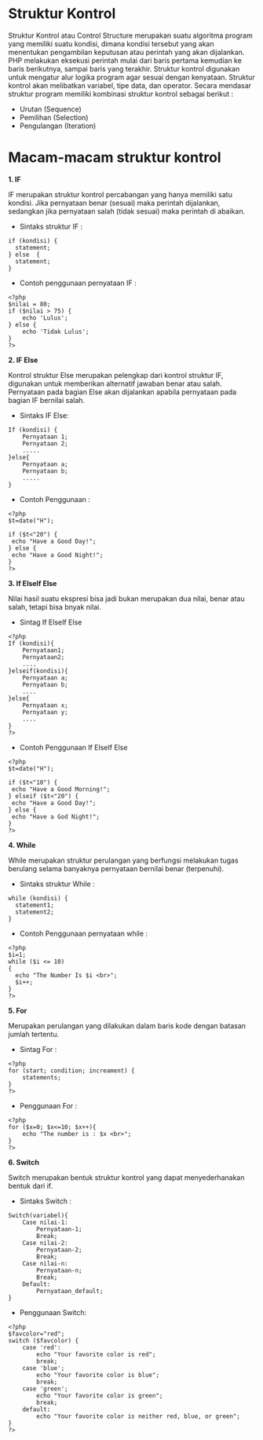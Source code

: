 # Struktur Kontrol 
Struktur Kontrol atau Control Structure merupakan suatu algoritma program yang memiliki suatu kondisi, dimana kondisi tersebut yang akan menentukan pengambilan keputusan atau perintah yang akan dijalankan.
PHP melakukan eksekusi perintah mulai dari baris pertama kemudian ke baris berikutnya, sampai baris yang terakhir. Struktur kontrol digunakan untuk mengatur alur logika program agar sesuai dengan kenyataan. Struktur kontrol akan melibatkan variabel, tipe data, dan operator. Secara mendasar struktur program memiliki kombinasi struktur kontrol sebagai berikut :
* Urutan (Sequence)
* Pemilihan (Selection)
* Pengulangan (Iteration)

# Macam-macam struktur kontrol
**1. IF**

IF merupakan struktur kontrol percabangan yang hanya memiliki satu kondisi. Jika pernyataan benar (sesuai) maka perintah dijalankan, sedangkan jika pernyataan salah (tidak sesuai) maka perintah di abaikan. 
* Sintaks struktur IF :
```pernyataan if
if (kondisi) {
  statement;
} else  {
  statement;
}
```
* Contoh penggunaan pernyataan IF :
```contoh penggunaan pernyataan IF :
<?php
$nilai = 80;
if ($nilai > 75) {
	echo 'Lulus';
} else {
	echo 'Tidak Lulus';
}
?>
```

**2. IF Else**

Kontrol struktur Else merupakan pelengkap dari kontrol struktur IF, digunakan untuk memberikan alternatif jawaban benar atau salah. Pernyataan pada bagian Else akan dijalankan apabila pernyataan pada bagian IF bernilai salah.

* Sintaks IF Else:
```pernyataan if else
If (kondisi) {
    Pernyataan 1;
    Pernyataan 2;
    .....
}else{
    Pernyataan a;
    Pernyataan b;
    .....
}
```

* Contoh Penggunaan : 
```penggunaan if else
<?php
$t=date("H");

if ($t<"20") {
 echo "Have a Good Day!";
} else {
 echo "Have a Good Night!";
}
?>
```

**3. If ElseIf Else**

Nilai hasil suatu ekspresi bisa jadi bukan merupakan dua nilai, benar atau salah, tetapi bisa bnyak nilai.
* Sintag If ElseIf Else
```sitag if ElseIf Else
<?php
If (kondisi){
    Pernyataan1;
    Pernyataan2;
    ....
}elseif(kondisi){
    Pernyataan a;
    Pernyataan b;
    ....
}else{
    Pernyataan x;
    Pernyataan y;
    ....
}
?>
```
* Contoh Penggunaan If ElseIf Else
```penggunaan If ElseIf ELse
<?php
$t=date("H");

if ($t<"10") {
 echo "Have a Good Morning!";
} elseif ($t<"20") {
 echo "Have a Good Day!";
} else {
 echo "Have a God Night!";
}
?>
```

**4. While**

While merupakan struktur perulangan yang berfungsi melakukan tugas berulang selama banyaknya pernyataan bernilai benar (terpenuhi). 
* Sintaks struktur While :
```sintaks while
while (kondisi) {
  statement1;
  statement2;
}
```
* Contoh Penggunaan pernyataan while :
```contoh penggunaan
<?php
$i=1;
while ($i <= 10)
{
  echo "The Number Is $i <br>";
  $i++;
}
?>
```

**5. For**

Merupakan perulangan yang dilakukan dalam baris kode dengan batasan
jumlah tertentu.
* Sintag For : 
```sitag for
<?php
for (start; condition; increament) {
    statements;
}
?>
```
* Penggunaan For : 
```contoh penggunaan for
<?php
for ($x=0; $x<=10; $x++){
    echo "The number is : $x <br>";
}
?>
```
**6. Switch**

Switch merupakan bentuk struktur kontrol yang dapat menyederhanakan bentuk dari if.
* Sintaks Switch :
```Sintaks:
Switch(variabel){
    Case nilai-1:
        Pernyataan-1;
        Break;
    Case nilai-2:
        Pernyataan-2;
        Break;
    Case nilai-n:
        Pernyataan-n;
        Break;
    Default:
        Pernyataan_default;
}
```
* Penggunaan Switch:
```penggunaan switch
<?php
$favcolor="red";
switch ($favcolor) {
	case 'red':
	    echo "Your favorite color is red";		
	    break;
	case 'blue';
	    echo "Your favorite color is blue";
	    break;
	case 'green';
	    echo "Your favorite color is green";
	    break;
	default:
	    echo "Your favorite color is neither red, blue, or green";
}
?>
```
